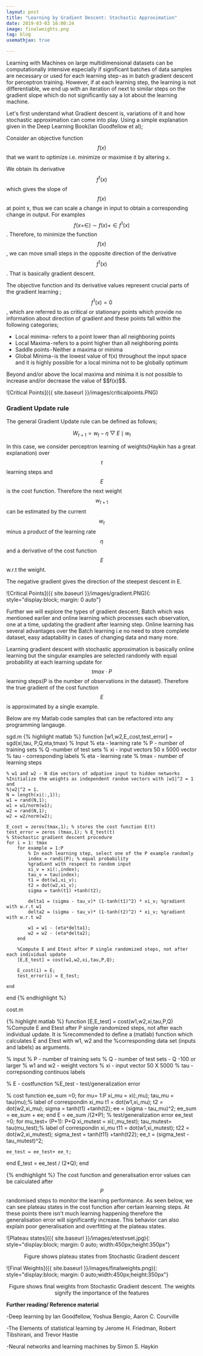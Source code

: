 ```yaml
---
layout: post
title: "Learning by Gradient Descent: Stochastic Approximation"
date: 2019-03-03 16:00:24
image: finalweights.png
tag: blog
usemathjax: true

---
```


Learning with Machines on large multidimensional datasets can be computationally intensive especially if significant batches of data samples are necessary or used for each learning step - as in batch gradient descent for perceptron training. However, if at each learning step, the learning is not differentiable, we end up with an iteration of next to similar steps on the gradient slope which do not significantly say a lot about the learning machine.

Let's first understand what Gradient descent is, variations of it and how stochastic approximation can come into play. Using a simple explanation given in the Deep Learning Book(Ian Goodfellow et al);

Consider an objective function $$f(x)$$ that we want to optimize i.e. minimize or maximise it by altering x. 

We obtain its derivative $$f^1(x)$$ which gives the slope of $$f(x)$$ at point x, thus we can scale a change in input to obtain a corresponding change in output. For examples $$ f(x +\in) \sim f(x) + \in f^1(x) $$. Therefore, to minimize the function $$f(x)$$, we can move small steps in the opposite direction of the derivative $$f^1(x)$$. That is basically gradient descent.

The objective function and its derivative values represent crucial parts of the gradient learning ; $$f^1(x) = 0 $$, which are referred to as critical or stationary points which provide no information about direction of gradient and these points fall within the following categories;
<ul>
    <li>Local minima- refers to a point lower than all neighboring points </li>
    <li>Local Maxima - refers to a point higher than all neighboring points </li>
    <li>Saddle points - Neither a maxima or minima </li>
    <li>Global Minima - is the lowest value of f(x) throughout the input space and it is highly possible for a local minima not to be globally optimum </li>
</ul>
Beyond and/or above the local maxima and minima it is not possible to increase and/or decrease the value of $$f(x)$$.

![Critical Points]({{ site.baseurl }}/images/criticalpoints.PNG)

<h3>Gradient Update rule</h3>
The general Gradient Update rule can be defined as follows;

$$W_{t+1} = w_t - \eta \bigtriangledown E\mid w_t $$

In this case, we consider perceptron learning of weights(Haykin has a great explanation) over $$t$$ learning steps and $$E$$ is the cost function. Therefore the next weight $$w_{t+1}$$ can be estimated by the current $$w_t$$ minus a product of the learning rate $$\eta$$ and a derivative of the cost function $$E$$ w.r.t the weight.

The negative gradient gives the direction of the steepest descent in E.

![Critical Points]({{ site.baseurl }}/images/gradient.PNG){: style="display:block; margin: 0 auto"}

Further we will explore the types of gradient descent; Batch which was mentioned earlier and online learning which processes each observation, one at a time, updating the gradient after learning step. Online learning has several advantages over the Batch learning i.e no need to store complete dataset, easy adaptability in cases of changing data and many more.

Learning gradient descent with stochastic approximation is basically online learning but the singular examples are selected randomly with equal probability at each learning update for $$tmax \cdot P$$ learning steps(P is the number of observations in the dataset). Therefore the true gradient of the cost function $$E$$ is approximated by a single example.

Below are my Matlab code samples that can be refactored into any programming langauge.

sgd.m
{% highlight matlab %}
function [w1,w2,E_cost,test_error] = sgd(xi,tau, P,Q,eta,tmax)
% Input
% eta - learning rate
% P - number of training sets
% Q -number of test sets
% xi - input vectors 50 x 5000 vector
% tau - corresponding labels
% eta - learning rate
% tmax - number of learning steps

    % w1 and w2 - N dim vectors of adpative input to hidden networks
    %Initialize the weights as independent random vectors with |w1|^2 = 1 and
    %|w2|^2 = 1.
    N = length(xi(:,1));
    w1 = rand(N,1);
    w1 = w1/norm(w1);
    w2 = rand(N,1);
    w2 = w2/norm(w2);

    E_cost = zeros(tmax,1); % stores the cost function E(t)
    test_error = zeros (tmax,1); % E_test(t)
    % Stochastic gradient descent procedure
    for i = 1: tmax
        for example = 1:P
            % In each learning step, select one of the P example randomly
            index = randi(P); % equal probability
            %gradient with respect to random input
            xi_v = xi(:,index);
            tau_v = tau(index);
            t1 = dot(w1,xi_v);
            t2 = dot(w2,xi_v);
            sigma = tanh(t1) +tanh(t2);
                        
            delta1 = (sigma - tau_v)* (1-tanh(t1)^2) * xi_v; %gradient with w.r.t w1
            delta2 = (sigma - tau_v)* (1-tanh(t2)^2) * xi_v; %gradient  with w.r.t w2

            w1 = w1 - (eta*delta1);
            w2 = w2 - (eta*delta2); 
        end
        
        %Compute E and Etest after P single randomized steps, not after each individual update
        [E,E_test] = cost(w1,w2,xi,tau,P,Q);
        
        E_cost(i) = E;
        test_error(i) = E_test;

    end
end
{% endhighlight %}

cost.m

{% highlight matlab %}
function [E,E_test] = cost(w1,w2,xi,tau,P,Q)
%Compute E and Etest after P single randomized steps, not after each individual update. It is
%recommended to define a (matlab) function which calculates E and Etest with w1, w2 and the
%corresponding data set (inputs and labels) as arguments.

% input
% P - number of training sets
% Q - number of test sets - Q -100 or larger
% w1 and w2 - weight vectors
% xi - input vector 50 X 5000
% tau - correpsonding continuos labels

% E - costfunction
%E_test - test/generalization error

% cost function
ee_sum =0;
for mu= 1:P
    xi_mu = xi(:,mu);
    tau_mu = tau(mu);% label of correspondin xi_mu
    t1 = dot(w1,xi_mu);
    t2 = dot(w2,xi_mu);
    sigma = tanh(t1) +tanh(t2);
    ee = (sigma - tau_mu)^2;
    ee_sum = ee_sum + ee;
end
E = ee_sum /(2*P);
% test/generalization error
ee_test =0;
for mu_test= (P+1): P+Q
    xi_mutest = xi(:,mu_test);
    tau_mutest= tau(mu_test);% label of correspondin xi_mu
    t11 = dot(w1,xi_mutest);
    t22 = dot(w2,xi_mutest);
    sigma_test = tanh(t11) +tanh(t22);
    ee_t = (sigma_test - tau_mutest)^2;
    
    ee_test = ee_test+ ee_t;
end
E_test = ee_test / (2*Q);
end

{% endhighlight %}
The cost function and generalisation error values can be calculated after $$P$$ randomised steps to monitor the learning performance. As seen below, we can see plateau states in the cost function after certain learning steps. At these points there isn't much learning happening therefore the generalisation error will significantly increase. This behavior can also explain poor generalisation and overfitting at the plateau states.

![Plateau states]({{ site.baseurl }}/images/etestvset.jpg){: style="display:block; margin: 0 auto; width:450px;height:350px"}
<p style="text-align:center;">Figure shows plateau states from Stochastic Gradient descent</P>

![Final Weights]({{ site.baseurl }}/images/finalweights.png){: style="display:block; margin: 0 auto;width:450px;height:350px"}
<p style="text-align:center;">Figure shows final weights from Stochastic Gradient descent. The weights signify the importance of the features</P>


<b>Further reading/ Reference material</b>

-Deep learning by Ian Goodfellow, Yoshua Bengio, Aaron C. Courville

-The Elements of statistical learning by Jerome H. Friedman, Robert Tibshirani, and Trevor Hastie

-Neural networks and learning machines by Simon S. Haykin
